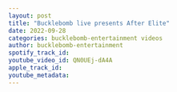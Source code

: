 ```yaml
---
layout: post
title: "Bucklebomb live presents After Elite"
date: 2022-09-28
categories: bucklebomb-entertainment videos
author: bucklebomb-entertainment
spotify_track_id: 
youtube_video_id: QN0UEj-dA4A
apple_track_id: 
youtube_metadata: 
---
```

